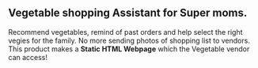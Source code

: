 ## Vegetable shopping Assistant for Super moms.
Recommend vegetables, remind of past orders and help select the right vegies for the family. No more sending photos of shopping list to vendors. This product makes a **Static HTML Webpage** which the Vegetable vendor can access! 

